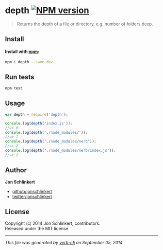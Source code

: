 # depth [![NPM version](https://badge.fury.io/js/depth.svg)](http://badge.fury.io/js/depth)


> Returns the depth of a file or directory, e.g. number of folders deep.

## Install
#### Install with [npm](npmjs.org):

```bash
npm i depth --save-dev
```

## Run tests

```bash
npm test
```

## Usage

```js
var depth = require('depth');

console.log(depth('index.js'));
//=> 0
console.log(depth('./node_modules/'));
//=> 1
console.log(depth('./node_modules/verb'));
//=> 2
console.log(depth('./node_modules/verb/index.js'));
//=> 2
```

## Author

**Jon Schlinkert**
 
+ [github/jonschlinkert](https://github.com/jonschlinkert)
+ [twitter/jonschlinkert](http://twitter.com/jonschlinkert) 

## License
Copyright (c) 2014 Jon Schlinkert, contributors.  
Released under the MIT license

***

_This file was generated by [verb-cli](https://github.com/assemble/verb-cli) on September 05, 2014._